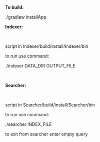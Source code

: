 <strong> To build: </strong>

./gradlew installApp


<strong> Indexer: </strong>

</br>

script in Indexer/build/install/Indexer/bin

to run use command:

./indexer DATA_DIR OUTPUT_FILE

</br>

<strong>Searcher:</strong>

</br>


script in Searcher/build/install/Searcher/bin

to run use command:

./searcher INDEX_FILE

to exit from searcher enter empty query
